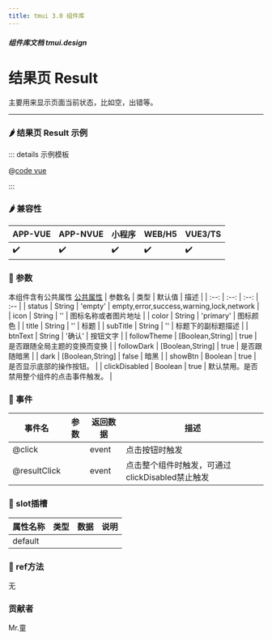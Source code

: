 ```yaml
---
title: tmui 3.0 组件库
---
```


<dirtoc></dirtoc>

##### 组件库文档 tmui.design

# 结果页 Result
主要用来显示页面当前状态，比如空，出错等。

---

### :hot_pepper: 结果页 Result 示例

<webview url="https://tmui.design/h5/#/pages/showdata/result"></webview>

::: details 示例模板

@[code vue](pages/showdata/result.nvue)

:::

### :hot_pepper: 兼容性

| APP-VUE | APP-NVUE | 小程序 | WEB/H5 | VUE3/TS |
| --- | --- | --- | --- | --- |
| :heavy_check_mark: | :heavy_check_mark: | :heavy_check_mark: | :heavy_check_mark: | :heavy_check_mark: |

### :seedling: 参数
本组件含有公共属性 [公共属性](/doc/spec/组件公共样式.md)
| 参数名 | 类型 | 默认值 | 描述 |
| :--: | :--: | :--: | :-- |
| status | String | 'empty' | empty,error,success,warning,lock,network |
| icon | String | '' | 图标名称或者图片地址 |
| color | String | 'primary' | 图标颜色 |
| title | String | '' | 标题 |
| subTitle | String | '' | 标题下的副标题描述 |
| btnText | String | '确认' | 按钮文字 |
| followTheme | [Boolean,String] | true | 是否跟随全局主题的变换而变换 |
| followDark | [Boolean,String] | true | 是否跟随暗黑 |
| dark | [Boolean,String] | false | 暗黑 |
| showBtn | Boolean | true | 是否显示底部的操作按钮。 |
| clickDisabled | Boolean | true | 默认禁用。是否禁用整个组件的点击事件触发。 |

### :rose: 事件
| 事件名 | 参数 | 返回数据 | 描述 |
| --- | --- | --- | --- |
| @click |  | event | 点击按钮时触发 |
| @resultClick |  | event | 点击整个组件时触发，可通过clickDisabled禁止触发 |


### :corn: slot插槽
| 属性名称 | 类型 | 数据 | 说明 |
| --- | --- | --- | --- |
| default |  |  |  |

### :green_salad: ref方法
无

### 贡献者
Mr.童
